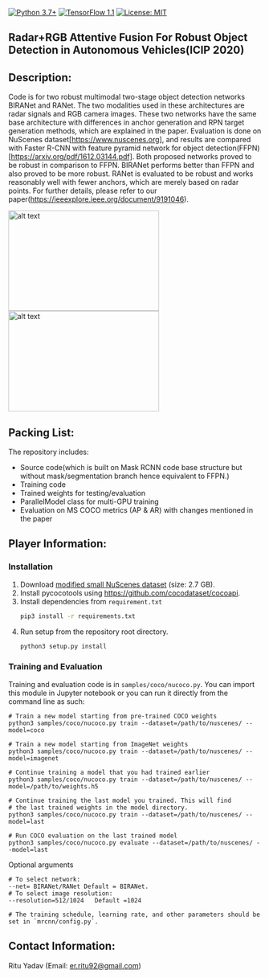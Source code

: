 [![Python 3.7+](https://img.shields.io/badge/python-3.7+-blue.svg)](https://www.python.org/downloads/release/python-376/)
[![TensorFlow 1.1](https://img.shields.io/badge/tensorflow-1.1.4-blue.svg)](https://github.com/tensorflow/tensorflow/releases/tag/v1.15.2)
[![License: MIT](https://img.shields.io/badge/License-MIT-yellow.svg)](https://github.com/RituYadav92/NuScenes_radar_RGBFused-Detection/blob/master/LICENCE)


## Radar+RGB Attentive Fusion For Robust Object Detection in Autonomous Vehicles(ICIP 2020)

## Description: 
Code is for two robust multimodal two-stage object detection networks BIRANet and RANet. The two modalities used in these
architectures are radar signals and RGB camera images. These two networks have the same base architecture with differences
in anchor generation and RPN target generation methods, which are explained in the paper. Evaluation is done on NuScenes dataset[https://www.nuscenes.org],
and results are compared with Faster R-CNN with feature pyramid network for object detection(FFPN)[https://arxiv.org/pdf/1612.03144.pdf].
Both proposed networks proved to be robust in comparison to FFPN. BIRANet performs better than FFPN and also proved to be more robust.
RANet is evaluated to be robust and works reasonably well with fewer anchors, which are merely based on radar points.
For further details, please refer to our paper(https://ieeexplore.ieee.org/document/9191046).

<img src="https://github.com/RituYadav92/NuScenes_radar_RGBFused-Detection/blob/master/Demo/Front.gif" alt="alt text" width="300" height="200"> <img src="https://github.com/RituYadav92/NuScenes_radar_RGBFused-Detection/blob/master/Demo/Back_Cam.gif" alt="alt text" width="300" height="200">

## Packing List: 
The repository includes:
* Source code(which is built on Mask RCNN code base structure but without mask/segmentation branch hence equivalent to FFPN.)
* Training code
* Trained weights for testing/evaluation
* ParallelModel class for multi-GPU training
* Evaluation on MS COCO metrics (AP & AR) with changes mentioned in the paper

## Player Information:  

### Installation
1. Download [modified small NuScenes dataset](https://seafile.rlp.net/d/957d8819906a4d6c8d57/) (size: 2.7 GB).
2. Install pycocotools using https://github.com/cocodataset/cocoapi.
3. Install dependencies from `requirement.txt`
   ```bash
   pip3 install -r requirements.txt
   ```
4. Run setup from the repository root directory.
    ```bash
    python3 setup.py install
    ``` 

### Training and Evaluation
Training and evaluation code is in `samples/coco/nucoco.py`.
You can import this module in Jupyter notebook  or you can run it directly from the command line as such:

```
# Train a new model starting from pre-trained COCO weights
python3 samples/coco/nucoco.py train --dataset=/path/to/nuscenes/ --model=coco

# Train a new model starting from ImageNet weights
python3 samples/coco/nucoco.py train --dataset=/path/to/nuscenes/ --model=imagenet

# Continue training a model that you had trained earlier
python3 samples/coco/nucoco.py train --dataset=/path/to/nuscenes/ --model=/path/to/weights.h5

# Continue training the last model you trained. This will find
# the last trained weights in the model directory.
python3 samples/coco/nucoco.py train --dataset=/path/to/nuscenes/ --model=last

# Run COCO evaluation on the last trained model
python3 samples/coco/nucoco.py evaluate --dataset=/path/to/nuscenes/ --model=last
```
Optional arguments
```
# To select network:
--net= BIRANet/RANet Default = BIRANet.
# To select image resolution:
--resolution=512/1024   Default =1024

# The training schedule, learning rate, and other parameters should be set in `mrcnn/config.py`.
```

## Contact Information: 
Ritu Yadav (Email: er.ritu92@gmail.com)
